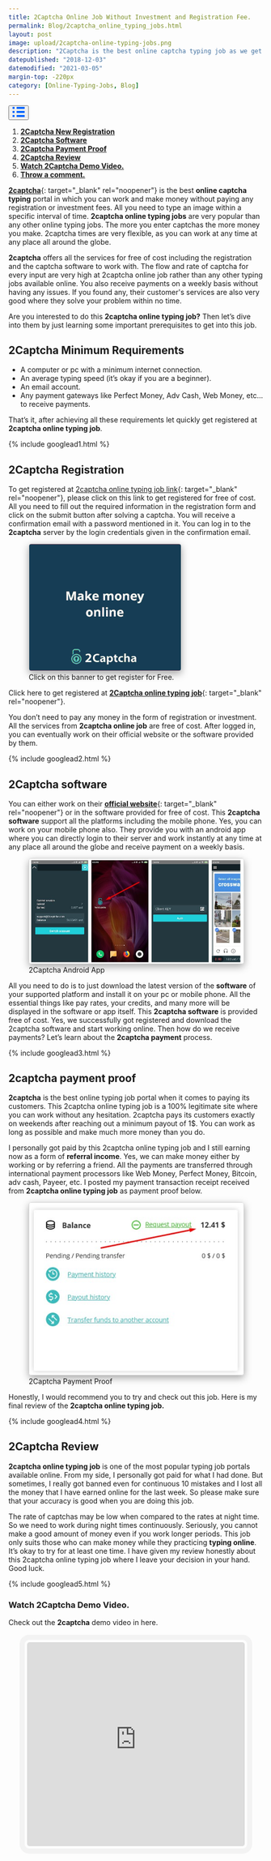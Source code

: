 ```yaml
---
title: 2Captcha Online Job Without Investment and Registration Fee.
permalink: Blog/2captcha_online_typing_jobs.html
layout: post
image: upload/2captcha-online-typing-jobs.png
description: "2Captcha is the best online captcha typing job as we get to register for free. 2captcha typing job supports working from 2captcha apk, app & in the software downloaded for free & receive weekly payments. Many payment proofs and customer reviews make 2captcha is 100% legitimate online captcha entry job."
datepublished: "2018-12-03"
datemodified: "2021-03-05"
margin-top: -220px
category: [Online-Typing-Jobs, Blog]
---
```


<div class="anim_container">
<button id="show">
<svg width="24" height="20" viewBox="0 0 24 20">
<path d="M3 0H1C0.4 0 0 0.4 0 1V3C0 3.6 0.4 4 1 4H3C3.6 4 4 3.6 4 3V1C4 0.4 3.6 0 3 0Z"
									fill="#0066FF" />
								<path d="M3 0H1C0.4 0 0 0.4 0 1V3C0 3.6 0.4 4 1 4H3C3.6 4 4 3.6 4 3V1C4 0.4 3.6 0 3 0Z"
									transform="translate(0 8)" fill="#0066FF" />
								<path d="M3 0H1C0.4 0 0 0.4 0 1V3C0 3.6 0.4 4 1 4H3C3.6 4 4 3.6 4 3V1C4 0.4 3.6 0 3 0Z"
									transform="translate(0 16)" fill="#0066FF" />
								<path
									d="M15 0H1C0.4 0 0 0.4 0 1V3C0 3.6 0.4 4 1 4H15C15.6 4 16 3.6 16 3V1C16 0.4 15.6 0 15 0Z"
									transform="translate(8)" fill="#0066FF" />
								<path
									d="M15 0H1C0.4 0 0 0.4 0 1V3C0 3.6 0.4 4 1 4H15C15.6 4 16 3.6 16 3V1C16 0.4 15.6 0 15 0Z"
									transform="translate(8 8)" fill="#0066FF" />
								<path
									d="M15 0H1C0.4 0 0 0.4 0 1V3C0 3.6 0.4 4 1 4H15C15.6 4 16 3.6 16 3V1C16 0.4 15.6 0 15 0Z"
									transform="translate(8 16)" fill="#0066FF" />
							</svg>
						</button>
		<div id="links_container">
			<ol>
				<li><a href="#twocaptcha-new-registration" class="test"><b>2Captcha New Registration</b></a></li>
				<li><a href="#twocaptcha-software" class="test"><b>2Captcha Software</b></a></li>
				<li><a href="#twocaptcha-payment-proof" class="test"><b>2Captcha Payment Proof</b></a></li>
				<li><a href="#twocaptcha-review" class="test"><b>2Captcha Review</b></a></li>
				<li><a href="#demo-video" class="test"><b>Watch 2Captcha Demo Video.</b></a></li>
				<li><a href="#disqus_thread" class="test"><b>Throw a comment.</b></a></li>
			</ol>
		</div>
</div>

[**2captcha**](https://2captcha.com/?from=7016474){: target="_blank" rel="noopener"} is the best **online captcha typing** portal in which you can work and make money without paying any registration or investment fees. All you need to type an image within a specific interval of time. **2captcha online typing jobs** are very popular than any other online typing jobs. The more you enter captchas the more money you make. 2captcha times are very flexible, as you can work at any time at any place all around the globe.

**2captcha** offers all the services for free of cost including the registration and the captcha software to work with. The flow and rate of captcha for every input are very high at 2captcha online job rather than any other typing jobs available online. You also receive payments on a weekly basis without having any issues. If you found any, their customer's services are also very good where they solve your problem within no time.

Are you interested to do this **2captcha online typing job?** Then let’s dive into them by just learning some important prerequisites to get into this job.

## 2Captcha Minimum Requirements

- A computer or pc with a minimum internet connection.
- An average typing speed (it’s okay if you are a beginner).
- An email account.
- Any payment gateways like Perfect Money, Adv Cash, Web Money, etc… to receive payments.

That’s it, after achieving all these requirements let quickly get registered at **2captcha online typing job**.

{% include googlead1.html %}

<h2 id="twocaptcha-new-registration"><strong>2Captcha Registration</strong></h2>

To get registered at [2captcha online typing job link](https://2captcha.com/?from=7016474){: target="_blank" rel="noopener"}, please click on this link to get registered for free of cost. All you need to fill out the required information in the registration form and click on the submit button after solving a captcha. You will receive a confirmation email with a password mentioned in it. You can log in to the **2captcha** server by the login credentials given in the confirmation email.

<figure><a href="https://2captcha.com/?from=7016474" target="_blank" rel="noopener"><img src="/uploads/2captcha-online-typing-jobs-banner.gif" data-src="/uploads/2captcha-online-typing-jobs-banner.gif" alt="2captcha-online-typing-job-banner" title="2captcha-online-typing-job" class="lazy" style="border: 1px solid lightgrey; border-radius: 5px; box-shadow: rgba(0, 0, 0, 0.35) 0px 5px 15px;" /></a>
<figcaption>Click on this banner to get register for Free.
</figcaption>
</figure>

Click here to get registered at [**2Captcha online typing job**](https://2captcha.com?from=7016474){: target="_blank" rel="noopener"}.

You don’t need to pay any money in the form of registration or investment. All the services from **2captcha online job** are free of cost. After logged in, you can eventually work on their official website or the software provided by them.

{% include googlead2.html %}

<h2 id="twocaptcha-software"><strong>2Captcha software</strong></h2>

You can either work on their [**official website**](https://2captcha.com/?from=7016474){: target="_blank" rel="noopener"} or in the software provided for free of cost. This **2captcha software** support all the platforms including the mobile phone. Yes, you can work on your mobile phone also. They provide you with an android app where you can directly login to their server and work instantly at any time at any place all around the globe and receive payment on a weekly basis.

<figure><img src="/uploads/2captcha-software.jpg" data-src="/uploads/2captcha-software.jpg" alt="2captcha-online-typing-job-banner" title="2captcha-online-typing-job" class="lazy" style="border: 1px solid lightgrey; border-radius: 5px; box-shadow: rgba(0, 0, 0, 0.35) 0px 5px 15px;" />
<figcaption>2Captcha Android App</figcaption>
</figure>

All you need to do is to just download the latest version of the **software** of your supported platform and install it on your pc or mobile phone. All the essential things like pay rates, your credits, and many more will be displayed in the software or app itself. This **2captcha software** is provided free of cost. Yes, we successfully got registered and download the 2captcha software and start working online. Then how do we receive payments? Let’s learn about the **2captcha payment** process.

{% include googlead3.html %}

<h2 id="twocaptcha-payment-proof"><strong>2captcha payment proof</strong></h2>

**2captcha** is the best online typing job portal when it comes to paying its customers. This 2captcha online typing job is a 100% legitimate site where you can work without any hesitation. 2captcha pays its customers exactly on weekends after reaching out a minimum payout of 1$. You can work as long as possible and make much more money than you do.

I personally got paid by this 2captcha online typing job and I still earning now as a form of **referral income**. Yes, we can make money either by working or by referring a friend. All the payments are transferred through international payment processors like Web Money, Perfect Money, Bitcoin, adv cash, Payeer, etc. I posted my payment transaction receipt received from **2captcha online typing job** as payment proof below.

<figure><img src="/uploads/2captcha-payment-proof.jpg" data-src="/uploads/2captcha-payment-proof.jpg" alt="2captcha-online-typing-job-banner" title="2captcha-online-typing-job" class="lazy" style="border: 1px solid lightgrey; border-radius: 5px; box-shadow: rgba(0, 0, 0, 0.35) 0px 5px 15px;" />
<figcaption>2Captcha Payment Proof</figcaption>
</figure>

Honestly, I would recommend you to try and check out this job. Here is my final review of the **2captcha online typing job.**

{% include googlead4.html %}

<h2 id="twocaptcha-review"><strong>2Captcha Review</strong></h2>

**2captcha online typing job** is one of the most popular typing job portals available online. From my side, I personally got paid for what I had done. But sometimes, I really got banned even for continuous 10 mistakes and I lost all the money that I have earned online for the last week. So please make sure that your accuracy is good when you are doing this job.

The rate of captchas may be low when compared to the rates at night time. So we need to work during night times continuously. Seriously, you cannot make a good amount of money even if you work longer periods. This job only suits those who can make money while they practicing **typing online**. It’s okay to try for at least one time. I have given my review honestly about this 2captcha online typing job where I leave your decision in your hand. Good luck.

{% include googlead5.html %}

<h3 id="demo-video"><strong>Watch 2Captcha Demo Video.</strong></h3>

Check out the **2captcha** demo video in here.

<br>

<div class="video">
<iframe width="100%" height="100%" src="https://www.youtube.com/embed/IcFlqit3Yjk" frameborder="0" allow="accelerometer; autoplay; encrypted-media; gyroscope; picture-in-picture" allowfullscreen></iframe>
</div>

<br>

<style>
.video {
			width: 85%;
			height: 400px;
			margin: auto;
			margin-bottom: 10px;
			outline: 10px solid #f3f3f3;
			outline-offset: 5px;
			border: 1px solid lightgrey;
			border-radius: 4px;
		}
	@media only screen and (max-width:760px){
		.video {
			width: 96%;
			height: 300px;
			}
		}
</style>
